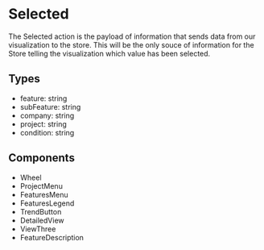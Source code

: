 # Selected

The Selected action is the payload of information that sends data from our
visualization to the store. This will be the only souce of information for the Store
telling the visualization which value has been selected.

## Types

  * feature: string
  * subFeature: string
  * company: string
  * project: string
  * condition: string

## Components

  * Wheel
  * ProjectMenu
  * FeaturesMenu
  * FeaturesLegend
  * TrendButton
  * DetailedView
  * ViewThree
  * FeatureDescription
